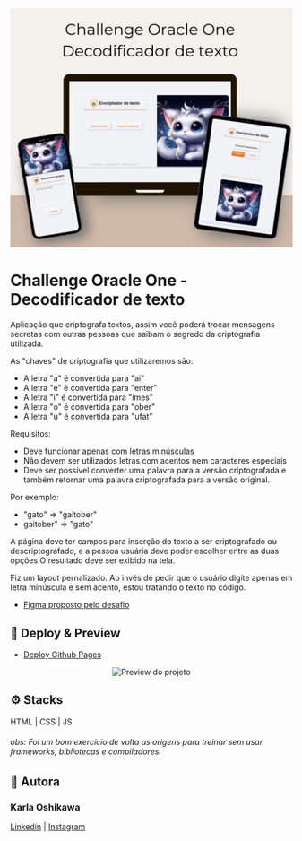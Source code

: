 <p align="center">
  <img src="images/decodificador-mockup.png" alt="Demonstracao do projeto">
</p>


# Challenge Oracle One - Decodificador de texto

 Aplicação que criptografa textos, assim você poderá trocar mensagens secretas com outras pessoas que saibam o segredo da criptografia utilizada.

As "chaves" de criptografia que utilizaremos são:
- A letra "a" é convertida para "ai"
- A letra "e" é convertida para "enter"
- A letra "i" é convertida para "imes"
- A letra "o" é convertida para "ober"
- A letra "u" é convertida para "ufat"

Requisitos:
- Deve funcionar apenas com letras minúsculas
- Não devem ser utilizados letras com acentos nem caracteres especiais
- Deve ser possível converter uma palavra para a versão criptografada e também retornar uma palavra criptografada para a versão original.

Por exemplo:
* "gato" => "gaitober"
* gaitober" => "gato"

A página deve ter campos para inserção do texto a ser criptografado ou descriptografado, e a pessoa usuária deve poder escolher entre as duas opções
O resultado deve ser exibido na tela.

Fiz um layout pernalizado. Ao invés de pedir que o usuário digite apenas em letra minúscula e sem acento, estou tratando o texto no código.

- [Figma proposto pelo desafio](https://www.figma.com/file/tvFEYhVfZTjdJ5P24RGV21/Alura-Challenge---Desafio-1---L%C3%B3gica?type=design&node-id=16-802&mode=design&t=2yW8MGRi9cDUPxwa-0)

## 🔗 Deploy & Preview

- [Deploy Github Pages](https://karlaoshikawa.github.io/alura-one-encriptador/)

<p align="center">
  <img src="images/decodificador-preview.gif" alt="Preview do projeto">
</p>

## ⚙️  Stacks
HTML | CSS | JS
###### obs: Foi um bom exercício de volta as origens para treinar sem usar frameworks, bibliotecas e compiladores.

## 💌  Autora

### Karla Oshikawa

[Linkedin](https://www.linkedin.com/in/karlaoshikawa/) | [Instagram](https://www.instagram.com/karla.oshikawa/)

